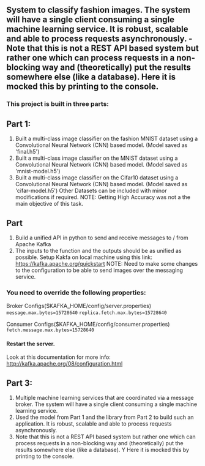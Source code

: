 ## System to classify fashion images. The system will have a single client consuming a single machine learning service. It is robust, scalable and able to process requests asynchronously. - Note that this is not a REST API based system but rather one which can process requests in a non-blocking way and (theoretically) put the results somewhere else (like a database). Here it is mocked this by printing to the console.

### This project is built in three parts:


## Part 1:
1) Built a multi-class image classifier on the fashion MNIST dataset using a Convolutional Neural Network (CNN) based model. (Model saved as 'final.h5')
2) Built a multi-class image classifier on the MNIST dataset using a Convolutional Neural Network (CNN) based model. (Model saved as 'mnist-model.h5')
3) Built a multi-class image classifier on the Cifar10 dataset using a Convolutional Neural Network (CNN) based model. (Model saved as 'cifar-model.h5')
Other Datasets can be included with minor modifications if required.
NOTE: Getting High Accuracy was not a the main objective of this task.

## Part 
1) Build a unified API in python to send and receive messages to / from Apache Kafka
2) The inputs to the function and the outputs should be as unified as possible.
Setup Kakfa on local machine using this link: https://kafka.apache.org/quickstart
NOTE: Need to make some changes to the configuration to be able to send images over the messaging service.
### You need to override the following properties:

Broker Configs($KAFKA_HOME/config/server.properties)
`message.max.bytes=15728640`
`replica.fetch.max.bytes=15728640`

Consumer Configs($KAFKA_HOME/config/consumer.properties)
`fetch.message.max.bytes=15728640`

#### Restart the server.

Look at this documentation for more info: http://kafka.apache.org/08/configuration.html


## Part 3:
1) Multiple machine learning services that are coordinated via a message broker. The system will have a single client consuming a single
machine learning service.
2) Used the model from Part 1 and the library from Part 2 to build such an application. It is robust, scalable and able to process
requests asynchronously.
3) Note that this is not a REST API based system but rather one which can process requests in a non-blocking way and (theoretically) put the
results somewhere else (like a database). Y Here it is mocked this by printing to the console.

